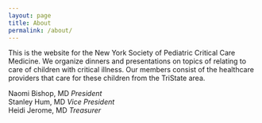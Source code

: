 ```yaml
---
layout: page
title: About
permalink: /about/
---
```


This is the website for the New York Society of Pediatric Critical Care
Medicine.  We organize dinners and presentations on topics of relating
to care of children with critical illness.  Our members consist of the
healthcare providers that care for these children from the TriState area.

Naomi Bishop, MD  <i>President</i>  
Stanley Hum, MD  <i>Vice President</i>  
Heidi Jerome, MD <i>Treasurer</i>  
